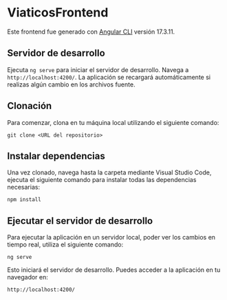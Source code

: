 # ViaticosFrontend

Este frontend fue generado con [Angular CLI](https://github.com/angular/angular-cli) versión 17.3.11.

## Servidor de desarrollo

Ejecuta `ng serve` para iniciar el servidor de desarrollo. Navega a `http://localhost:4200/`. La aplicación se recargará automáticamente si realizas algún cambio en los archivos fuente.


## Clonación

Para comenzar, clona en tu máquina local utilizando el siguiente comando:


`git clone <URL del repositorio>`


## Instalar dependencias

Una vez clonado, navega hasta la carpeta mediante Visual Studio Code, ejecuta el siguiente comando para instalar todas las dependencias necesarias:

`npm install`

## Ejecutar el servidor de desarrollo 

Para ejecutar la aplicación en un servidor local, poder ver los cambios en tiempo real, utiliza el siguiente comando:

`ng serve`

Esto iniciará el servidor de desarrollo. Puedes acceder a la aplicación en tu navegador en:

`http://localhost:4200/`



